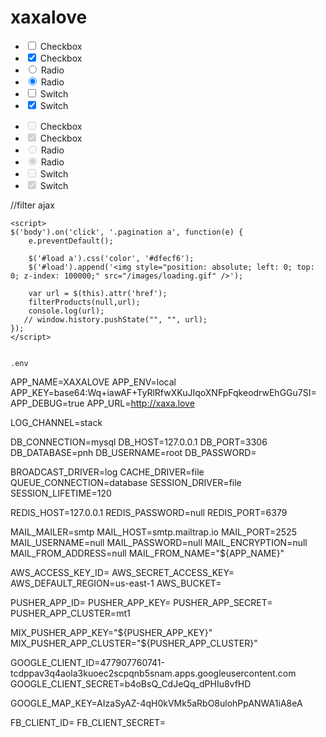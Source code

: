 # xaxalove

<ul>
  <li>
    <input id="c1" type="checkbox">
    <label for="c1">Checkbox</label>
  </li>
  <li>
    <input id="c2" type="checkbox" checked>
    <label for="c2">Checkbox</label>
  </li>
  <li>
    <input id="r1" type="radio" name="radio" value="1">
    <label for="r1">Radio</label>
  </li>
  <li>
    <input id="r2" type="radio" name="radio" value="2" checked>
    <label for="r2">Radio</label>
  </li>
  <li>
    <input id="s1" type="checkbox" class="switch">
    <label for="s1">Switch</label>
  </li>
  <li>
    <input id="s2" type="checkbox" class="switch" checked>
    <label for="s2">Switch</label>
  </li>
</ul>

<ul>
  <li>
    <input id="c1d" type="checkbox" disabled>
    <label for="c1d">Checkbox</label>
  </li>
  <li>
    <input id="c2d" type="checkbox" checked disabled>
    <label for="c2d">Checkbox</label>
  </li>
  <li>
    <input id="r1d" type="radio" name="radiod" value="1" disabled>
    <label for="r1d">Radio</label>
  </li>
  <li>
    <input id="r2d" type="radio" name="radiod" value="2" checked disabled>
    <label for="r2d">Radio</label>
  </li>
  <li>
    <input id="s1d" type="checkbox" class="switch" disabled>
    <label for="s1d">Switch</label>
  </li>
  <li>
    <input id="s2d" type="checkbox" class="switch" checked disabled>
    <label for="s2d">Switch</label>
  </li>
</ul>



//filter ajax
<script>
  function filterProducts(filters=null,url=null) {
            if(!url) {
                url = "{{route('ajax.filter.products')}}";
            }
        $.ajax({
            url: url,
            type: "GET",
            headers: {
                'X-CSRF-TOKEN': $('meta[name="csrf-token"]').attr('content')
            },
            data: {filters:filters},
            success: function (data) {
                $('.shop_items').html(data)
            }
        })
    }
    $(document).ready(function() {
        filterProducts();
    })
    </script>
    <script>
    $('body').on('click', '.pagination a', function(e) {
        e.preventDefault();

        $('#load a').css('color', '#dfecf6');
        $('#load').append('<img style="position: absolute; left: 0; top: 0; z-index: 100000;" src="/images/loading.gif" />');

        var url = $(this).attr('href');  
        filterProducts(null,url);
        console.log(url);
       // window.history.pushState("", "", url);
    });
    </script>


    .env 

APP_NAME=XAXALOVE
APP_ENV=local
APP_KEY=base64:Wq+iawAF+TyRlRfwXKuJIqoXNFpFqkeodrwEhGGu7SI=
APP_DEBUG=true
APP_URL=http://xaxa.love

LOG_CHANNEL=stack

DB_CONNECTION=mysql
DB_HOST=127.0.0.1
DB_PORT=3306
DB_DATABASE=pnh
DB_USERNAME=root
DB_PASSWORD=

BROADCAST_DRIVER=log
CACHE_DRIVER=file
QUEUE_CONNECTION=database
SESSION_DRIVER=file
SESSION_LIFETIME=120

REDIS_HOST=127.0.0.1
REDIS_PASSWORD=null
REDIS_PORT=6379

MAIL_MAILER=smtp
MAIL_HOST=smtp.mailtrap.io
MAIL_PORT=2525
MAIL_USERNAME=null
MAIL_PASSWORD=null
MAIL_ENCRYPTION=null
MAIL_FROM_ADDRESS=null
MAIL_FROM_NAME="${APP_NAME}"

AWS_ACCESS_KEY_ID=
AWS_SECRET_ACCESS_KEY=
AWS_DEFAULT_REGION=us-east-1
AWS_BUCKET=

PUSHER_APP_ID=
PUSHER_APP_KEY=
PUSHER_APP_SECRET=
PUSHER_APP_CLUSTER=mt1

MIX_PUSHER_APP_KEY="${PUSHER_APP_KEY}"
MIX_PUSHER_APP_CLUSTER="${PUSHER_APP_CLUSTER}"

GOOGLE_CLIENT_ID=477907760741-tcdppav3q4aola3kuoec2scpqnb5snam.apps.googleusercontent.com
GOOGLE_CLIENT_SECRET=b4oBsQ_CdJeQq_dPHIu8vfHD

GOOGLE_MAP_KEY=AIzaSyAZ-4qH0kVMk5aRbO8ulohPpANWA1iA8eA

FB_CLIENT_ID=
FB_CLIENT_SECRET=